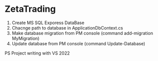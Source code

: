 # ZetaTrading
1. Create MS SQL Exporess DataBase
2. Chacnge path to database in ApplicationDbContext.cs 
3. Make database migration from PM console (command add-migration MyMigration)
4. Update database from PM console (command Update-Database)

PS Project writing with VS 2022
